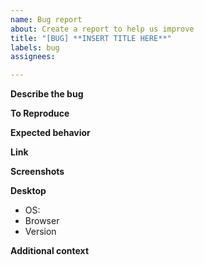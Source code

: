 ```yaml
---
name: Bug report
about: Create a report to help us improve
title: "[BUG] **INSERT TITLE HERE**"
labels: bug
assignees:

---
```


<!-- Insert the appropriate text after each tag, or remove the sections that are not relevant for your case -->

**Describe the bug**
<!-- A clear and concise description of what the bug is. -->

**To Reproduce**
<!-- Steps to reproduce the behavior: -->

**Expected behavior**
<!-- A clear and concise description of what you expected to happen. -->

**Link**
<!-- If applicable, please provide a link to Compiler Explorer to help explain your problem. -->

**Screenshots**
<!-- If applicable, add screenshots to help explain your problem. -->

**Desktop**
<!-- Please complete the following information if you are running a local instance of Compiler Explorer -->
 - OS: <!-- [e.g. iOS] -->
 - Browser <!-- [e.g. chrome, safari] -->
 - Version <!-- [e.g. 22] -->

**Additional context**
<!-- Add any other context about the problem here. -->
